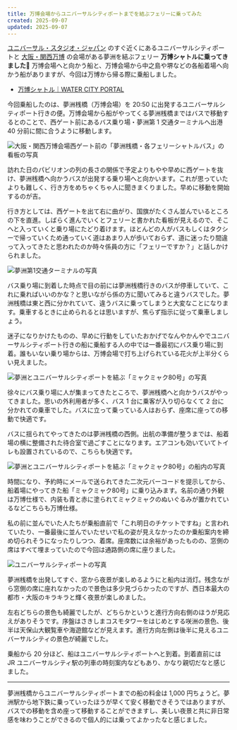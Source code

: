 ```yaml
---
title: 万博会場からユニバーサルシティポートまでを結ぶフェリーに乗ってみた
created: 2025-09-07
updated: 2025-09-07
---
```


[ユニバーサル・スタジオ・ジャパン](https://www.usj.co.jp/web/ja/jp) のすぐ近くにあるユニバーサルシティポートと [大阪・関西万博](https://www.expo2025.or.jp/) の会場がある夢洲を結ぶフェリー **万博シャトルに乗ってきました🚢** 万博会場へと向かう船と、万博会場から中之島や堺などの各船着場へ向かう船がありますが、今回は万博から帰る際に乗船しました。

- [万博シャトル｜WATER CITY PORTAL](https://watercityportal.jp/expo-shuttle)

今回乗船したのは、夢洲桟橋（万博会場）を 20:50 に出発するユニバーサルシティポート行きの便。万博会場から船がやってくる夢洲桟橋まではバスで移動するとのことで、西ゲート前にあるバス乗り場・夢洲第 1 交通ターミナルへ出港 40 分前に間に合うように移動します。

![大阪・関西万博会場西ゲート前の「夢洲桟橋・各フェリーシャトルバス」の看板の写真](8bb0e758-4496-4ea4-5464-482a5049d300)

訪れた日のパビリオンの列の長さの関係で予定よりもやや早めに西ゲートを抜け、夢洲桟橋へ向かうバスが出発する乗り場へと向かいます。これが思っていたよりも難しく、行き方をめちゃくちゃ人に聞きまくりました。早めに移動を開始するのが吉。

行き方としては、西ゲートを出て右に曲がり、国旗がたくさん並んでいるところの下を直進。しばらく進んでいくとフェリーと書かれた看板が見えるので、そこへと入っていくと乗り場にたどり着けます。ほとんどの人がバスもしくはタクシーで帰っていくため通っていく道はあまり人が歩いておらず、道に迷ったり間違って入ってきたと思われたのか時々係員の方に「フェリーですか？」と話しかけられました。

![夢洲第1交通ターミナルの写真](5a3f2a41-8cc7-4b96-971f-f691e794d100)

バス乗り場に到着した時点で目の前には夢洲桟橋行きのバスが停車していて、これに乗ればいいのかな？と思いながら係の方に聞いてみると違うバスでした。夢洲桟橋は東と西に分かれていて、違うバスに乗ってしまうと大変なことになります。乗車するときに止められるとは思いますが、焦らず指示に従って乗車しましょう。

迷子になりかけたものの、早めに行動をしていたおかげでなんやかんやでユニバーサルシティポート行きの船に乗船する人の中では一番最初にバス乗り場に到着。誰もいない乗り場からは、万博会場で打ち上げられている花火が上半分くらい見えました。

![夢洲とユニバーサルシティポートを結ぶ「ミャクミャク80号」の写真](2b2168e0-a0bf-4a18-4a58-8871c5c84e00)

徐々にバス乗り場に人が集まってきたところで、夢洲桟橋へと向かうバスがやってきました。思いの外利用者が多く、バス 1 台に乗客が入り切らなくて 2 台に分かれての乗車でした。バスに立って乗っている人はおらず、座席に座っての移動で快適です。

バスに揺られてやってきたのは夢洲桟橋の西側。出航の準備が整うまでは、船着場の横に整備された待合室で過ごすことになります。エアコンも効いていてトイレも設置されているので、こちらも快適です。

![夢洲とユニバーサルシティポートを結ぶ「ミャクミャク80号」の船内の写真](53a4297d-b737-42b1-f5f8-74168e6dce00)

時間になり、予約時にメールで送られてきた二次元バーコードを提示してから、船着場にやってきた船「ミャクミャク80号」に乗り込みます。名前の通り外観は万博仕様で、内装も青と赤に塗られてミャクミャクのぬいぐるみが置かれているなどこちらも万博仕様。

私の前に並んでいた人たちが乗船直前で「これ明日のチケットですね」と言われていたり、一番最後に並んでいたせいで私の姿が見えなかったのか乗船案内を締め切られそうになったりしつつ、着席。座席数には余裕があったものの、窓側の席はすべて埋まっていたので今回は通路側の席に座りました。

![ユニバーサルシティポートの写真](baf9d8fb-5c41-4890-e28d-410e0a497900)

夢洲桟橋を出発してすぐ、窓から夜景が楽しめるようにと船内は消灯。残念ながら窓側の席に座れなかったので景色は多少見づらかったのですが、西日本最大の都市・大阪のキラキラと輝く夜景が楽しめました。

左右どちらの景色も綺麗でしたが、どちらかというと進行方向右側のほうが見応えがありそうです。序盤はさきしまコスモタワーをはじめとする咲洲の景色、後半は天保山大観覧車や海遊館などが見えます。進行方向左側は後半に見えるユニバーサルシティの景色が綺麗でした。

乗船から 20 分ほど、船はユニバーサルシティポートへと到着。到着直前には JR ユニバーサルシティ駅の列車の時刻案内などもあり、かなり親切だなと感じました。

---

夢洲桟橋からユニバーサルシティポートまでの船の料金は 1,000 円ちょうど。夢洲駅から地下鉄に乗っていったほうが早くて安く移動できそうではありますが、バスでの移動を含め座って移動することができますし、美しい夜景と共に非日常感を味わうことができるので個人的には乗ってよかったなと感じました。
